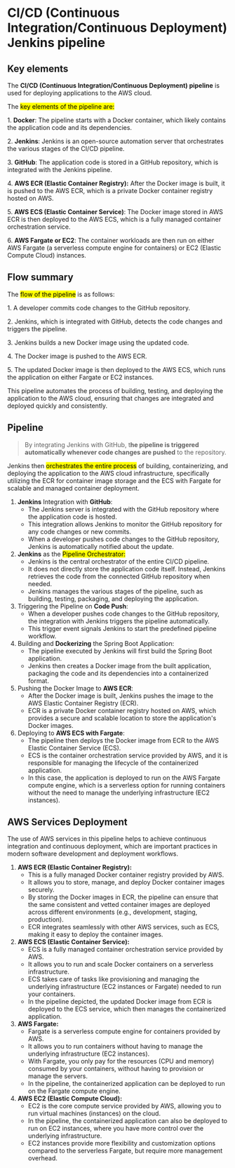 # CI/CD (Continuous Integration/Continuous Deployment) Jenkins pipeline

## Key elements

The **CI/CD (Continuous Integration/Continuous Deployment) pipeline** is used for deploying applications to the AWS cloud.

The <mark>key elements of the pipeline are:</mark>

1\. **Docker**: The pipeline starts with a Docker container, which likely contains the application code and its dependencies.

2\. **Jenkins**: Jenkins is an open-source automation server that orchestrates the various stages of the CI/CD pipeline.

3\. **GitHub**: The application code is stored in a GitHub repository, which is integrated with the Jenkins pipeline.

4\. **AWS ECR (Elastic Container Registry):** After the Docker image is built, it is pushed to the AWS ECR, which is a private Docker container registry hosted on AWS.

5\. **AWS ECS (Elastic Container Service)**: The Docker image stored in AWS ECR is then deployed to the AWS ECS, which is a fully managed container orchestration service.

6\. **AWS Fargate or EC2**: The container workloads are then run on either AWS Fargate (a serverless compute engine for containers) or EC2 (Elastic Compute Cloud) instances.

## Flow summary

The <mark>flow of the pipeline</mark> is as follows:

1\. A developer commits code changes to the GitHub repository.

2\. Jenkins, which is integrated with GitHub, detects the code changes and triggers the pipeline.

3\. Jenkins builds a new Docker image using the updated code.

4\. The Docker image is pushed to the AWS ECR.

5\. The updated Docker image is then deployed to the AWS ECS, which runs the application on either Fargate or EC2 instances.

This pipeline automates the process of building, testing, and deploying the application to the AWS cloud, ensuring that changes are integrated and deployed quickly and consistently.

## Pipeline

> By integrating Jenkins with GitHub, t**he pipeline is triggered automatically whenever code changes are pushed** to the repository. 

Jenkins then <mark>orchestrates the entire process</mark> of building, containerizing, and deploying the application to the AWS cloud infrastructure, specifically utilizing the ECR for container image storage and the ECS with Fargate for scalable and managed container deployment.

1. **Jenkins** Integration with **GitHub**:
   - The Jenkins server is integrated with the GitHub repository where the application code is hosted.
   - This integration allows Jenkins to monitor the GitHub repository for any code changes or new commits.
   - When a developer pushes code changes to the GitHub repository, Jenkins is automatically notified about the update.
2. **Jenkins** as the <mark>Pipeline Orchestrator:</mark>
   - Jenkins is the central orchestrator of the entire CI/CD pipeline.
   - It does not directly store the application code itself. Instead, Jenkins retrieves the code from the connected GitHub repository when needed.
   - Jenkins manages the various stages of the pipeline, such as building, testing, packaging, and deploying the application.
3. Triggering the Pipeline on **Code Push**:
   - When a developer pushes code changes to the GitHub repository, the integration with Jenkins triggers the pipeline automatically.
   - This trigger event signals Jenkins to start the predefined pipeline workflow.
4. Building and **Dockerizing** the Spring Boot Application:
   - The pipeline executed by Jenkins will first build the Spring Boot application.
   - Jenkins then creates a Docker image from the built application, packaging the code and its dependencies into a containerized format.
5. Pushing the Docker Image to **AWS ECR**:
   - After the Docker image is built, Jenkins pushes the image to the AWS Elastic Container Registry (ECR).
   - ECR is a private Docker container registry hosted on AWS, which provides a secure and scalable location to store the application's Docker images.
6. Deploying to **AWS ECS with Fargate**:
   - The pipeline then deploys the Docker image from ECR to the AWS Elastic Container Service (ECS).
   - ECS is the container orchestration service provided by AWS, and it is responsible for managing the lifecycle of the containerized application.
   - In this case, the application is deployed to run on the AWS Fargate compute engine, which is a serverless option for running containers without the need to manage the underlying infrastructure (EC2 instances).



## AWS Services Deployment

The use of  AWS services in this pipeline helps to achieve continuous integration and continuous deployment, which are important practices in modern software development and deployment workflows.​​​​​​​​​​​​​​​​

1. **AWS ECR (Elastic Container Registry):**
   - This is a fully managed Docker container registry provided by AWS.
   - It allows you to store, manage, and deploy Docker container images securely.
   - By storing the Docker images in ECR, the pipeline can ensure that the same consistent and vetted container images are deployed across different environments (e.g., development, staging, production).
   - ECR integrates seamlessly with other AWS services, such as ECS, making it easy to deploy the container images.
2. **AWS ECS (Elastic Container Service):**
   - ECS is a fully managed container orchestration service provided by AWS.
   - It allows you to run and scale Docker containers on a serverless infrastructure.
   - ECS takes care of tasks like provisioning and managing the underlying infrastructure (EC2 instances or Fargate) needed to run your containers.
   - In the pipeline depicted, the updated Docker image from ECR is deployed to the ECS service, which then manages the containerized application.
3. **AWS Fargate:**
   - Fargate is a serverless compute engine for containers provided by AWS.
   - It allows you to run containers without having to manage the underlying infrastructure (EC2 instances).
   - With Fargate, you only pay for the resources (CPU and memory) consumed by your containers, without having to provision or manage the servers.
   - In the pipeline, the containerized application can be deployed to run on the Fargate compute engine.
4. **AWS EC2 (Elastic Compute Cloud):**
   - EC2 is the core compute service provided by AWS, allowing you to run virtual machines (instances) on the cloud.
   - In the pipeline, the containerized application can also be deployed to run on EC2 instances, where you have more control over the underlying infrastructure.
   - EC2 instances provide more flexibility and customization options compared to the serverless Fargate, but require more management overhead.